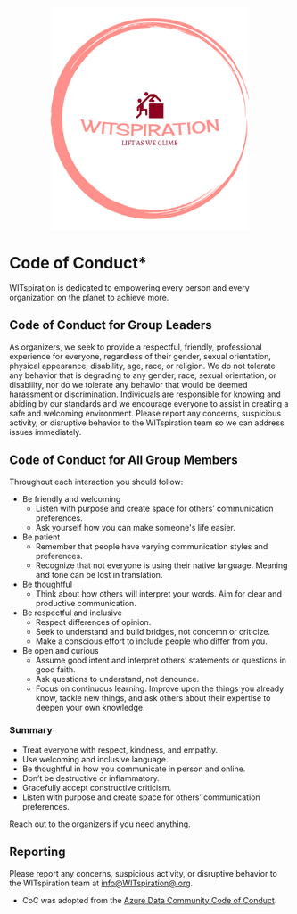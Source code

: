 <p align="center">
<img height=400 src="logo.png" alt="WITspiration">
</p>

# Code of Conduct*

WITspiration is dedicated to empowering every person and every organization on the planet to achieve more.

## Code of Conduct for Group Leaders

As organizers, we seek to provide a respectful, friendly, professional experience for everyone, regardless of their gender, sexual orientation, physical appearance, disability, age, race, or religion. We do not tolerate any behavior that is degrading to any gender, race, sexual orientation, or disability, nor do we tolerate any behavior that would be deemed harassment or discrimination. Individuals are responsible for knowing and abiding by our standards and we encourage everyone to assist in creating a safe and welcoming environment. Please report any concerns, suspicious activity, or disruptive behavior to the WITspiration team so we can address issues immediately.

## Code of Conduct for All Group Members

Throughout each interaction you should follow:

- Be friendly and welcoming
  - Listen with purpose and create space for others’ communication preferences.
  - Ask yourself how you can make someone's life easier.
- Be patient
  - Remember that people have varying communication styles and preferences.
  - Recognize that not everyone is using their native language. Meaning and tone can be lost in translation.
- Be thoughtful
  - Think about how others will interpret your words. Aim for clear and productive communication.
- Be respectful and inclusive
  - Respect differences of opinion.
  - Seek to understand and build bridges, not condemn or criticize.
  - Make a conscious effort to include people who differ from you.
- Be open and curious
  - Assume good intent and interpret others’ statements or questions in good faith.
  - Ask questions to understand, not denounce.
  - Focus on continuous learning. Improve upon the things you already know, tackle new things, and ask others about their expertise to deepen your own knowledge.

### Summary

- Treat everyone with respect, kindness, and empathy.
- Use welcoming and inclusive language.
- Be thoughtful in how you communicate in person and online.
- Don’t be destructive or inflammatory.
- Gracefully accept constructive criticism.
- Listen with purpose and create space for others’ communication preferences.

Reach out to the organizers if you need anything.

## Reporting

Please report any concerns, suspicious activity, or disruptive behavior to the WITspiration team at [info@WITspiration@.org](mailto:info@WITspiration@.org).

* CoC was adopted from the [Azure Data Community Code of Conduct](https://developer.microsoft.com/en-us/azure-tech-groups/code-of-conduct).
